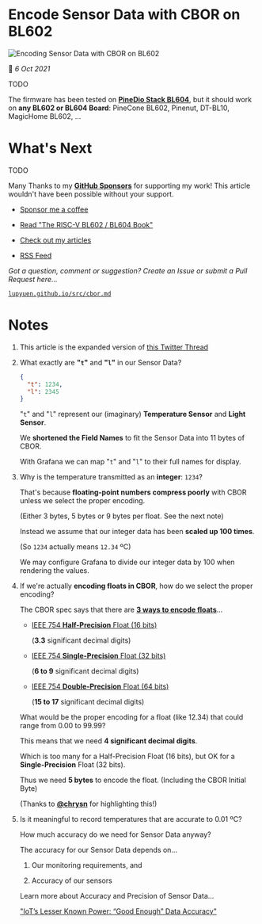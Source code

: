 # Encode Sensor Data with CBOR on BL602

![Encoding Sensor Data with CBOR on BL602](https://lupyuen.github.io/images/cbor-title.jpg)

📝 _6 Oct 2021_

TODO

The firmware has been tested on [__PineDio Stack BL604__](https://lupyuen.github.io/articles/pinedio), but it should work on __any BL602 or BL604 Board__: PineCone BL602, Pinenut, DT-BL10, MagicHome BL602, ...

# What's Next

TODO

Many Thanks to my [__GitHub Sponsors__](https://github.com/sponsors/lupyuen) for supporting my work! This article wouldn't have been possible without your support.

-   [Sponsor me a coffee](https://github.com/sponsors/lupyuen)

-   [Read "The RISC-V BL602 / BL604 Book"](https://lupyuen.github.io/articles/book)

-   [Check out my articles](https://lupyuen.github.io)

-   [RSS Feed](https://lupyuen.github.io/rss.xml)

_Got a question, comment or suggestion? Create an Issue or submit a Pull Request here..._

[`lupyuen.github.io/src/cbor.md`](https://github.com/lupyuen/lupyuen.github.io/blob/master/src/cbor.md)

# Notes

1.  This article is the expanded version of [this Twitter Thread](https://twitter.com/MisterTechBlog/status/1441626008931602433)

1.  What exactly are __"`t`"__ and __"`l`"__ in our Sensor Data?

    ```json
    { 
      "t": 1234, 
      "l": 2345 
    }
    ```

    "`t`" and "`l`" represent our (imaginary) __Temperature Sensor__ and __Light Sensor__.

    We __shortened the Field Names__ to fit the Sensor Data into 11 bytes of CBOR.

    With Grafana we can map "`t`" and "`l`" to their full names for display.
    
1.  Why is the temperature transmitted as an __integer__: `1234`?

    That's because __floating-point numbers compress poorly__ with CBOR unless we select the proper encoding.

    (Either 3 bytes, 5 bytes or 9 bytes per float. See the next note)

    Instead we assume that our integer data has been __scaled up 100 times__.

    (So `1234` actually means `12.34` ºC)

    We may configure Grafana to divide our integer data by 100 when rendering the values.

1.  If we're actually __encoding floats in CBOR__, how do we select the proper encoding?

    The CBOR spec says that there are [__3 ways to encode floats__](https://www.rfc-editor.org/rfc/rfc8949.html#name-floating-point-numbers-and-)...

    -   [IEEE 754 __Half-Precision__ Float (16 bits)](https://en.m.wikipedia.org/wiki/Half-precision_floating-point_format)

        (__3.3__ significant decimal digits)

    -   [IEEE 754 __Single-Precision__ Float (32 bits)](https://en.m.wikipedia.org/wiki/Single-precision_floating-point_format)

        (__6 to 9__ significant decimal digits)

    -   [IEEE 754 __Double-Precision__ Float (64 bits)](https://en.m.wikipedia.org/wiki/Double-precision_floating-point_format)

        (__15 to 17__ significant decimal digits)

    What would be the proper encoding for a float (like 12.34) that could range from 0.00 to 99.99?

    This means that we need __4 significant decimal digits__.

    Which is too many for a Half-Precision Float (16 bits), but OK for a __Single-Precision__ Float (32 bits).

    Thus we need __5 bytes__ to encode the float. (Including the CBOR Initial Byte)

    (Thanks to [__@chrysn__](https://chaos.social/@chrysn/107003343164025849) for highlighting this!)

1.  Is it meaningful to record temperatures that are accurate to 0.01 ºC?

    How much accuracy do we need for Sensor Data anyway?

    The accuracy for our Sensor Data depends on...

    1. Our monitoring requirements, and

    1. Accuracy of our sensors

    Learn more about Accuracy and Precision of Sensor Data...

    ["IoT’s Lesser Known Power: “Good Enough” Data Accuracy"](https://kotahi.net/iots-lesser-known-power-good-enough-data-accuracy/)

